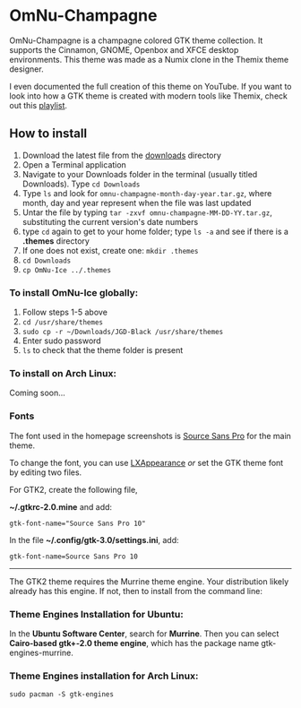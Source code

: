 # OmNu-Champagne

OmNu-Champagne is a champagne colored GTK theme collection. It supports the Cinnamon, GNOME, Openbox and XFCE desktop environments. This theme was made as a Numix clone in the Themix theme designer.

I even documented the full creation of this theme on YouTube. If you want to look into how a GTK theme is created with modern tools like Themix, check out this [playlist](https://www.youtube.com/playlist?list=PLfIGmadfwkQUmfXGJ_6InVGItl8FyPbuk).

## How to install
1. Download the latest file from the [downloads](https://github.com/jgpws/omnu-champagne/tree/main/downloads) directory
2. Open a Terminal application
3. Navigate to your Downloads folder in the terminal (usually titled Downloads). Type `cd Downloads`
4. Type `ls` and look for `omnu-champagne-month-day-year.tar.gz`, where month, day and year represent when the file was last updated
5. Untar the file by typing `tar -zxvf omnu-champagne-MM-DD-YY.tar.gz`, substituting the current version's date numbers
6. type `cd` again to get to your home folder; type `ls -a` and see if there is a **.themes** directory
7. If one does not exist, create one: `mkdir .themes`
8. `cd Downloads`
9. `cp OmNu-Ice ../.themes`

### To install OmNu-Ice globally:

1. Follow steps 1-5 above
2. `cd /usr/share/themes`
3. `sudo cp -r ~/Downloads/JGD-Black /usr/share/themes`
4. Enter sudo password
5. `ls` to check that the theme folder is present

### To install on Arch Linux:

Coming soon...

### Fonts

The font used in the homepage screenshots is [Source Sans Pro](https://www.fontsquirrel.com/fonts/source-sans-pro) for the main theme.

To change the font, you can use [LXAppearance](https://wiki.lxde.org/en/LXAppearance) *or* set the GTK theme font by editing two files.

For GTK2, create the following file,

**~/.gtkrc-2.0.mine** and add:

```gtk-font-name="Source Sans Pro 10"```

In the file **~/.config/gtk-3.0/settings.ini**, add:

```gtk-font-name=Source Sans Pro 10```

---

The GTK2 theme requires the Murrine theme engine. Your distribution likely already has this engine. If not, then to install from the command line:

### Theme Engines Installation for Ubuntu:

In the **Ubuntu Software Center**, search for **Murrine**. Then you can select **Cairo-based gtk+-2.0 theme engine**, which has the package name gtk-engines-murrine.

### Theme Engines installation for Arch Linux:

```sudo pacman -S gtk-engines```
